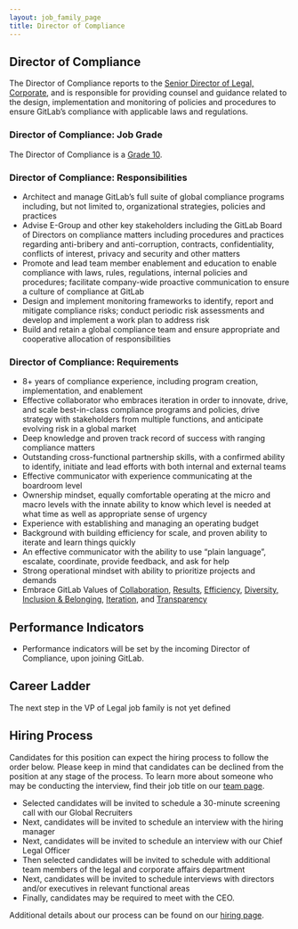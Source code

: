 ```yaml
---
layout: job_family_page
title: Director of Compliance
---
```

## Director of Compliance

The Director of Compliance reports to the [Senior Director of Legal, Corporate](https://about.gitlab.com/job-families/legal-and-corporate-affairs/director-legal-us/#senior-director-legal), and is responsible for providing counsel and guidance related to the design, implementation and monitoring of policies and procedures to ensure GitLab’s compliance with applicable laws and regulations.

### Director of Compliance: Job Grade

The Director of Compliance is a [Grade 10](https://about.gitlab.com/handbook/total-rewards/compensation/compensation-calculator/#gitlab-job-grades).

### Director of Compliance: Responsibilities

- Architect and manage GitLab’s full suite of global compliance programs including, but not limited to, organizational strategies, policies and practices
- Advise E-Group and other key stakeholders including the GitLab Board of Directors on compliance matters including procedures and practices regarding anti-bribery and anti-corruption, contracts, confidentiality, conflicts of interest, privacy and security and other matters
- Promote and lead team member enablement and education to enable compliance with laws, rules, regulations, internal policies and procedures; facilitate company-wide proactive communication to ensure a culture of compliance at GitLab
- Design and implement monitoring frameworks to identify, report and mitigate compliance risks; conduct periodic risk assessments and develop and implement a work plan to address risk
- Build and retain a global compliance team and ensure appropriate and cooperative allocation of responsibilities


### Director of Compliance: Requirements

- 8+ years of compliance experience, including program creation, implementation, and enablement
- Effective collaborator who embraces iteration in order to innovate, drive, and scale best-in-class compliance programs and policies, drive strategy with stakeholders from multiple functions, and anticipate evolving risk in a global market
- Deep knowledge and proven track record of success with ranging compliance matters
- Outstanding cross-functional partnership skills, with a confirmed ability to identify, initiate and lead efforts with both internal and external teams
- Effective communicator with experience communicating at the boardroom level
- Ownership mindset, equally comfortable operating at the micro and macro levels with the innate ability to know which level is needed at what time as well as appropriate sense of urgency
- Experience with establishing and managing an operating budget
- Background with building efficiency for scale, and proven ability to iterate and learn things quickly
- An effective communicator with the ability to use “plain language”, escalate, coordinate, provide feedback, and ask for help
- Strong operational mindset with ability to prioritize projects and demands
- Embrace GitLab Values of [Collaboration](https://about.gitlab.com/handbook/values/#collaboration), [Results](https://about.gitlab.com/handbook/values/#results), [Efficiency](https://about.gitlab.com/handbook/values/#efficiency), [Diversity, Inclusion & Belonging](https://about.gitlab.com/handbook/values/#diversity-inclusion), [Iteration](https://about.gitlab.com/handbook/values/#iteration), and [Transparency](https://about.gitlab.com/handbook/values/#transparency)


## Performance Indicators

- Performance indicators will be set by the incoming Director of Compliance, upon joining GitLab.

## Career Ladder

The next step in the VP of Legal job family is not yet defined

## Hiring Process

Candidates for this position can expect the hiring process to follow the order below. Please keep in mind that candidates can be declined from the position at any stage of the process. To learn more about someone who may be conducting the interview, find their job title on our [team page](https://about.gitlab.com/company/team/).

- Selected candidates will be invited to schedule a 30-minute screening call with our Global Recruiters
- Next, candidates will be invited to schedule an interview with the hiring manager
- Next, candidates will be invited to schedule an interview with our Chief Legal Officer
- Then selected candidates will be invited to schedule with additional team members of the legal and corporate affairs department
- Next, candidates will be invited to schedule interviews with directors and/or executives in relevant functional areas
- Finally, candidates may be required to meet with the CEO.

Additional details about our process can be found on our [hiring page](https://about.gitlab.com/handbook/hiring/).
